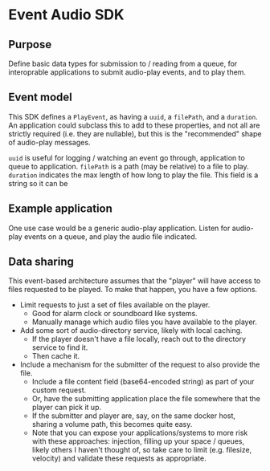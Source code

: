 # Event Audio SDK

## Purpose
Define basic data types for submission to / reading from a queue,
for interoprable applications to submit audio-play events, and to play them.

## Event model
This SDK defines a `PlayEvent`, as having a `uuid`, a `filePath`, and a `duration`.
An application could subclass this to add to these properties, and not all are strictly required
(i.e. they are nullable),
but this is the "recommended" shape of audio-play messages.

`uuid` is useful for logging / watching an event go through, application to queue to application.
`filePath` is a path (may be relative) to a file to play. 
`duration` indicates the max length of how long to play the file. This field is a string so
it can be 

## Example application
One use case would be a generic audio-play application.
Listen for audio-play events on a queue, and play the audio file indicated.

## Data sharing
This event-based architecture assumes that the "player" will have access
to files requested to be played. To make that happen, you have a few options.
* Limit requests to just a set of files available on the player.
  * Good for alarm clock or soundboard like systems.
  * Manually manage which audio files you have available to the player.
* Add some sort of audio-directory service, likely with local caching.
  * If the player doesn't have a file locally, reach out to the directory service to find it.
  * Then cache it.
* Include a mechanism for the submitter of the request to also provide the file.
  * Include a file content field (base64-encoded string) as part of your custom request.
  * Or, have the submitting application place the file somewhere that the player can pick it up.
  * If the submitter and player are, say, on the same docker host, sharing a volume path,
  this becomes quite easy.
  * Note that you can expose your applications/systems to more risk with these approaches:
  injection, filling up your space / queues, likely others I haven't thought of, so take care
  to limit (e.g. filesize, velocity) and validate these requests as appropriate.